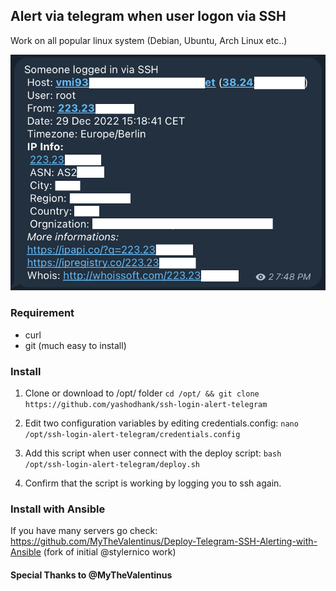 ## Alert via telegram when user logon via SSH

Work on all popular linux system (Debian, Ubuntu, Arch Linux etc..)

![Example](mgs.png)

### Requirement
- curl
- git (much easy to install)

### Install
1) Clone or download to /opt/ folder
```cd /opt/ && git clone https://github.com/yashodhank/ssh-login-alert-telegram```

2) Edit two configuration variables by editing credentials.config:
```nano /opt/ssh-login-alert-telegram/credentials.config```

3) Add this script when user connect with the deploy script:
```bash /opt/ssh-login-alert-telegram/deploy.sh```

4) Confirm that the script is working by logging you to ssh again.


### Install with Ansible

If you have many servers go check: https://github.com/MyTheValentinus/Deploy-Telegram-SSH-Alerting-with-Ansible (fork of initial @stylernico work)

#### Special Thanks to @MyTheValentinus
